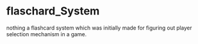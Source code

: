 # flaschard_System
 nothing a flashcard system which was initially made for figuring out player selection mechanism in a game.
